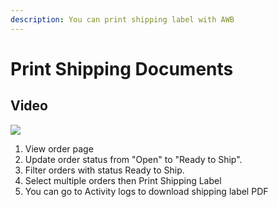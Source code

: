 ```yaml
---
description: You can print shipping label with AWB
---
```


# Print Shipping Documents

## Video

![](../../.gitbook/assets/new-download-shipping-label.gif)

1. View order page
2. Update order status from "Open" to "Ready to Ship".
3. Filter orders with status Ready to Ship.
4. Select multiple orders then Print Shipping Label
5. You can go to Activity logs to download shipping label PDF

